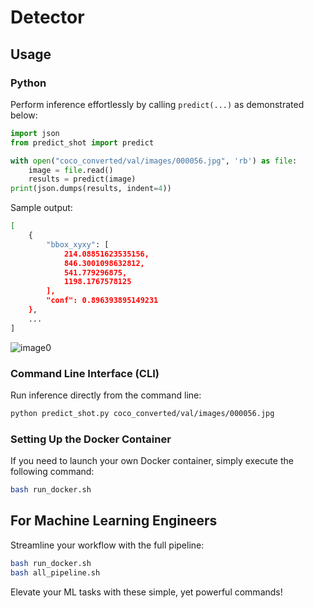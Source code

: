 # Detector

## Usage

### Python

Perform inference effortlessly by calling `predict(...)` as demonstrated below:

```python
import json
from predict_shot import predict

with open("coco_converted/val/images/000056.jpg", 'rb') as file:
    image = file.read()
    results = predict(image)
print(json.dumps(results, indent=4))
```

Sample output:

```bash
[
    {
        "bbox_xyxy": [
            214.08851623535156,
            846.3001098632812,
            541.779296875,
            1198.1767578125
        ],
        "conf": 0.896393895149231
    },
    ...
]
```

![image0](https://github.com/user-attachments/assets/c816a02b-db79-443a-a63f-6e27b9ade279)


### Command Line Interface (CLI)

Run inference directly from the command line:

```bash
python predict_shot.py coco_converted/val/images/000056.jpg
```

### Setting Up the Docker Container

If you need to launch your own Docker container, simply execute the following command:

```bash
bash run_docker.sh
```

## For Machine Learning Engineers

Streamline your workflow with the full pipeline:

```bash
bash run_docker.sh
bash all_pipeline.sh
```

Elevate your ML tasks with these simple, yet powerful commands!
